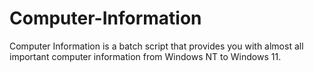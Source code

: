 # Computer-Information
Computer Information is a batch script that provides you with almost all important computer information from Windows NT to Windows 11.

